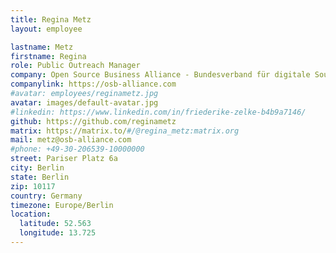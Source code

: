 ```yaml
---
title: Regina Metz
layout: employee

lastname: Metz
firstname: Regina
role: Public Outreach Manager
company: Open Source Business Alliance - Bundesverband für digitale Souveränität e.V.
companylink: https://osb-alliance.com
#avatar: employees/reginametz.jpg
avatar: images/default-avatar.jpg
#linkedin: https://www.linkedin.com/in/friederike-zelke-b4b9a7146/
github: https://github.com/reginametz
matrix: https://matrix.to/#/@regina_metz:matrix.org
mail: metz@osb-alliance.com
#phone: +49-30-206539-10000000
street: Pariser Platz 6a
city: Berlin
state: Berlin
zip: 10117
country: Germany
timezone: Europe/Berlin
location:
  latitude: 52.563
  longitude: 13.725
---
```


